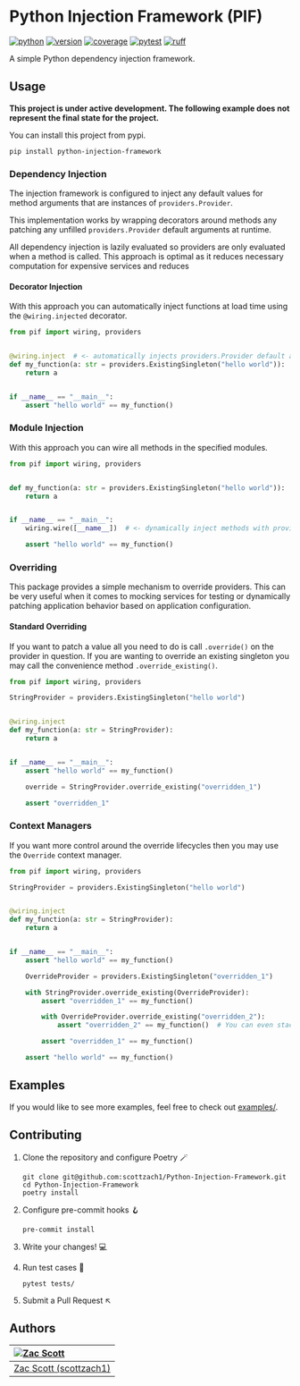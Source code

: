 # Python Injection Framework (PIF)

[![python](https://github.com/scottzach1/Python-Injector-Framework/blob/gh-pages/python.svg?raw=true)](https://github.com/scottzach1/Python-Injector-Framework/)
[![version](https://github.com/scottzach1/Python-Injector-Framework/blob/gh-pages/version.svg?raw=true)](https://github.com/scottzach1/Python-Injector-Framework/)
[![coverage](https://github.com/scottzach1/Python-Injector-Framework/blob/gh-pages/coverage.svg?raw=true)](https://github.com/scottzach1/Python-Injector-Framework/)
[![pytest](https://github.com/scottzach1/Python-Injector-Framework/blob/gh-pages/pytest.svg?raw=true)](https://github.com/scottzach1/Python-Injector-Framework/)
[![ruff](https://github.com/scottzach1/Python-Injector-Framework/blob/gh-pages/ruff.svg?raw=true)](https://github.com/scottzach1/Python-Injector-Framework/)

A simple Python dependency injection framework.

## Usage

**This project is under active development. The following example does not represent the final state for the project.**

You can install this project from pypi.

```shell
pip install python-injection-framework
```

### Dependency Injection

The injection framework is configured to inject any default values for method arguments that are instances
of `providers.Provider`.

This implementation works by wrapping decorators around methods any patching any unfilled `providers.Provider` default
arguments at runtime.

All dependency injection is lazily evaluated so providers are only evaluated when a method is called. This approach is
optimal as it reduces necessary computation for expensive services and reduces

#### Decorator Injection

With this approach you can automatically inject functions at load time using the `@wiring.injected` decorator.

```python
from pif import wiring, providers


@wiring.inject  # <- automatically injects providers.Provider default arguments!
def my_function(a: str = providers.ExistingSingleton("hello world")):
    return a


if __name__ == "__main__":
    assert "hello world" == my_function()
```

### Module Injection

With this approach you can wire all methods in the specified modules.

```python
from pif import wiring, providers


def my_function(a: str = providers.ExistingSingleton("hello world")):
    return a


if __name__ == "__main__":
    wiring.wire([__name__])  # <- dynamically inject methods with providers.Provider default arguments!

    assert "hello world" == my_function()
```

### Overriding

This package provides a simple mechanism to override providers. This can be very useful when it comes to mocking
services for testing or dynamically patching application behavior based on application configuration.

#### Standard Overriding

If you want to patch a value all you need to do is call `.override()` on the provider in question. If you are wanting to
override an existing singleton you may call the convenience method `.override_existing()`.

```python
from pif import wiring, providers

StringProvider = providers.ExistingSingleton("hello world")


@wiring.inject
def my_function(a: str = StringProvider):
    return a


if __name__ == "__main__":
    assert "hello world" == my_function()

    override = StringProvider.override_existing("overridden_1")

    assert "overridden_1"
```

### Context Managers

If you want more control around the override lifecycles then you may use the `Override` context manager.

```python
from pif import wiring, providers

StringProvider = providers.ExistingSingleton("hello world")


@wiring.inject
def my_function(a: str = StringProvider):
    return a


if __name__ == "__main__":
    assert "hello world" == my_function()

    OverrideProvider = providers.ExistingSingleton("overridden_1")

    with StringProvider.override_existing(OverrideProvider):
        assert "overridden_1" == my_function()

        with OverrideProvider.override_existing("overridden_2"):
            assert "overridden_2" == my_function()  # You can even stack overrides!!

        assert "overridden_1" == my_function()

    assert "hello world" == my_function()
```

## Examples

If you would like to see more examples, feel free to check out [examples/](examples).

## Contributing

1. Clone the repository and configure Poetry 🪄

    ```shell
    git clone git@github.com:scottzach1/Python-Injection-Framework.git
    cd Python-Injection-Framework
    poetry install
    ```

2. Configure pre-commit hooks 🪝

    ```shell
    pre-commit install
    ```

3. Write your changes! 💻️

4. Run test cases 🧪

    ```shell
    pytest tests/
    ```

5. Submit a Pull Request ↖️

## Authors

| [![Zac Scott](https://avatars.githubusercontent.com/u/38968222?s=128&v=4)](https://github.com/scottzach1) |
|:----------------------------------------------------------------------------------------------------------|
| [Zac Scott (scottzach1)](https://github.com/scottzach1)                                                   |
